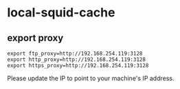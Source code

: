 # local-squid-cache

## export proxy
```
export ftp_proxy=http://192.168.254.119:3128
export http_proxy=http://192.168.254.119:3128
export https_proxy=http://192.168.254.119:3128
```
Please update the IP to point to your machine's IP address.
